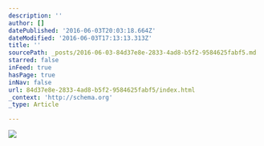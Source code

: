 ```yaml
---
description: ''
author: []
datePublished: '2016-06-03T20:03:18.664Z'
dateModified: '2016-06-03T17:13:13.313Z'
title: ''
sourcePath: _posts/2016-06-03-84d37e8e-2833-4ad8-b5f2-9584625fabf5.md
starred: false
inFeed: true
hasPage: true
inNav: false
url: 84d37e8e-2833-4ad8-b5f2-9584625fabf5/index.html
_context: 'http://schema.org'
_type: Article

---
```

![](https://the-grid-user-content.s3-us-west-2.amazonaws.com/0eb8d281-b7a0-45f0-b0bf-7d5ea006c859.jpg)